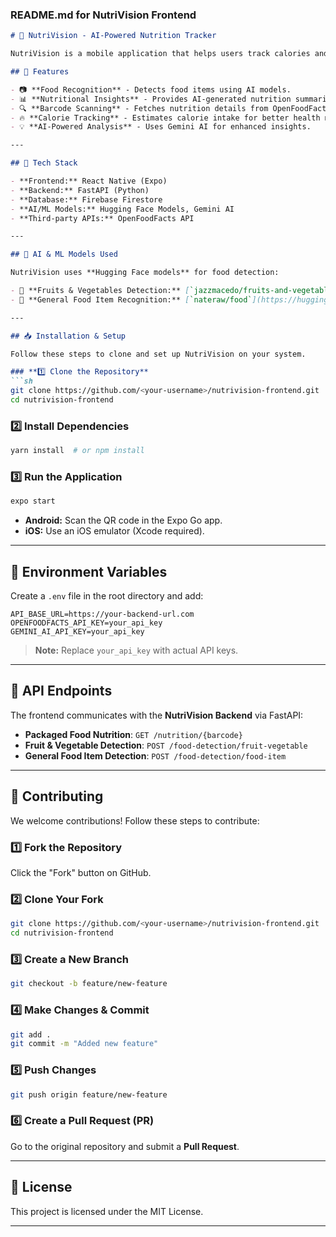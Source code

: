 ### **README.md for NutriVision Frontend**  

```markdown
# 🍏 NutriVision - AI-Powered Nutrition Tracker

NutriVision is a mobile application that helps users track calories and get AI-generated nutritional insights for food items. It leverages **OpenFoodFacts**, **Gemini AI**, and **Hugging Face food detection models** to provide accurate nutrition details.

## 📱 Features

- 📷 **Food Recognition** - Detects food items using AI models.
- 📊 **Nutritional Insights** - Provides AI-generated nutrition summaries.
- 🔍 **Barcode Scanning** - Fetches nutrition details from OpenFoodFacts.
- 🔥 **Calorie Tracking** - Estimates calorie intake for better health management.
- 💡 **AI-Powered Analysis** - Uses Gemini AI for enhanced insights.

---

## 🚀 Tech Stack

- **Frontend:** React Native (Expo)
- **Backend:** FastAPI (Python)
- **Database:** Firebase Firestore
- **AI/ML Models:** Hugging Face Models, Gemini AI
- **Third-party APIs:** OpenFoodFacts API

---

## 🤖 AI & ML Models Used

NutriVision uses **Hugging Face models** for food detection:

- 🥦 **Fruits & Vegetables Detection:** [`jazzmacedo/fruits-and-vegetables-detector-36`](https://huggingface.co/jazzmacedo/fruits-and-vegetables-detector-36)
- 🍕 **General Food Item Recognition:** [`nateraw/food`](https://huggingface.co/nateraw/food)

---

## 📥 Installation & Setup

Follow these steps to clone and set up NutriVision on your system.

### **1️⃣ Clone the Repository**
```sh
git clone https://github.com/<your-username>/nutrivision-frontend.git
cd nutrivision-frontend
```

### **2️⃣ Install Dependencies**
```sh
yarn install  # or npm install
```

### **3️⃣ Run the Application**
```sh
expo start
```
- **Android:** Scan the QR code in the Expo Go app.
- **iOS:** Use an iOS emulator (Xcode required).

---

## 🔧 Environment Variables

Create a `.env` file in the root directory and add:

```env
API_BASE_URL=https://your-backend-url.com
OPENFOODFACTS_API_KEY=your_api_key
GEMINI_AI_API_KEY=your_api_key
```

> **Note:** Replace `your_api_key` with actual API keys.

---

## 🔗 API Endpoints

The frontend communicates with the **NutriVision Backend** via FastAPI:

- **Packaged Food Nutrition**: `GET /nutrition/{barcode}`
- **Fruit & Vegetable Detection**: `POST /food-detection/fruit-vegetable`
- **General Food Item Detection**: `POST /food-detection/food-item`

---

## 🤝 Contributing

We welcome contributions! Follow these steps to contribute:

### **1️⃣ Fork the Repository**
Click the "Fork" button on GitHub.

### **2️⃣ Clone Your Fork**
```sh
git clone https://github.com/<your-username>/nutrivision-frontend.git
cd nutrivision-frontend
```

### **3️⃣ Create a New Branch**
```sh
git checkout -b feature/new-feature
```

### **4️⃣ Make Changes & Commit**
```sh
git add .
git commit -m "Added new feature"
```

### **5️⃣ Push Changes**
```sh
git push origin feature/new-feature
```

### **6️⃣ Create a Pull Request (PR)**
Go to the original repository and submit a **Pull Request**.

---

## 📜 License

This project is licensed under the MIT License.

---
